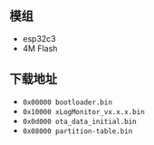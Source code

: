 ## 模组
- esp32c3
- 4M Flash
  
## 下载地址
- `0x00000 bootloader.bin`
- `0x10000 xLogMonitor_vx.x.x.bin`
- `0x0d000 ota_data_initial.bin `
- `0x08000 partition-table.bin` 
